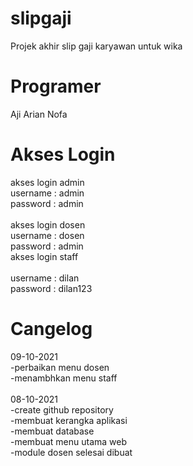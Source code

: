 # slipgaji
Projek akhir slip gaji karyawan untuk wika
<br/>

# Programer
Aji Arian Nofa
<br/>

# Akses Login
akses login admin <br/>
username : admin <br/>
password : admin <br/><br/>
akses login dosen <br/>
username : dosen <br/>
password : admin <br/> 
akses login staff <br/><br/>
username : dilan <br/>
password : dilan123 <br/> 

# Cangelog
09-10-2021<br/>
-perbaikan menu dosen<br/>
-menambhkan menu staff<br/><br/>
08-10-2021<br/>
-create github repository<br/>
-membuat kerangka aplikasi<br/>
-membuat database <br/>
-membuat menu utama web<br/>
-module dosen selesai dibuat<br/>


